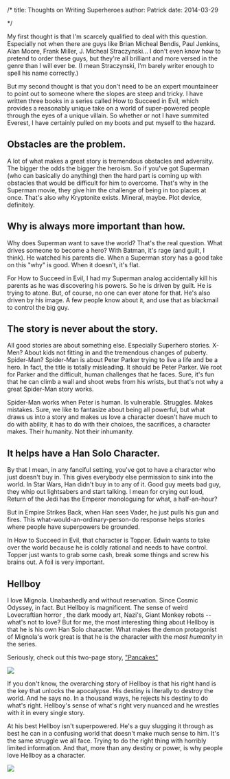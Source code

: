 
/*
title: Thoughts on Writing Superheroes 
author: Patrick
date: 2014-03-29

*/

My first thought is that I'm scarcely qualified to deal with this question. Especially not when there are guys like Brian Micheal Bendis, Paul Jenkins, Alan Moore, Frank Miller, J. Micheal Straczynski... I don't even know how to pretend to order these guys, but they're all brilliant and more versed in the genre than I will ever be. (I mean Straczynski, I'm barely writer enough to spell his name correctly.)

But my second thought is that you don't need to be an expert mountaineer to point out to someone where the slopes are steep and tricky. I have written three books in a series called How to Succeed in Evil, which provides a reasonably unique take on a world of super-powered people through the eyes of a unique villain. So whether or not I have summited Everest, I have certainly pulled on my boots and put myself to the hazard.

## Obstacles are the problem.

A lot of what makes a great story is tremendous obstacles and adversity. The bigger the odds the bigger the heroism. So if you've got Superman (who can basically do anything) then the hard part is coming up with obstacles that would be difficult for him to overcome. That's why in the Superman movie, they give him the challenge of being in too places at once. That's also why Kryptonite exists. Mineral, maybe. Plot device, definitely. 

## Why is always more important than how. 

Why does Superman want to save the world? That's the real question. What drives someone to become a hero? With Batman, it's rage (and guilt, I think). He watched his parents die. When a Superman story has a good take on this "why" is good. When it doesn't, it's flat. 

For How to Succeed in Evil, I had my Superman analog accidentally kill his parents as he was discovering his powers. So he is driven by guilt. He is trying to atone. But, of course, no one can ever atone for that. He's also driven by his image. A few people know about it, and use that as blackmail to control the big guy. 

## The story is never about the story. 

All good stories are about something else. Especially Superhero stories. X-Men? About kids not fitting in and the tremendous changes of puberty. Spider-Man? Spider-Man is about Peter Parker trying to live a life and be a hero. In fact, the title is totally misleading. It should be Peter Parker. We root for Parker and the difficult, human challenges that he faces. Sure, it's fun that he can climb a wall and shoot webs from his wrists, but that's not why a great Spider-Man story works. 

Spider-Man works when Peter is human. Is vulnerable. Struggles. Makes mistakes. Sure, we like to fantasize about being all powerful, but what draws us into a story and makes us love a character doesn't have much to do with ability, it has to do with their choices, the sacrifices, a character makes. Their humanity. Not their inhumanity. 

## It helps have a Han Solo Character. 

By that I mean, in any fanciful setting, you've got to have a character who just doesn't buy in. This gives everybody else permission to sink into the world. In Star Wars, Han didn't buy in to any of it. Good guy meets bad guy, they whip out lightsabers and start talking. I mean for crying out loud, Return of the Jedi has the Emperor monologuing for what, a half-an-hour?

But in Empire Strikes Back, when Han sees Vader, he just pulls his gun and fires. This what-would-an-ordinary-person-do response helps stories where people have superpowers be grounded. 

In How to Succeed in Evil, that character is Topper. Edwin wants to take over the world because he is coldly rational and needs to have control. Topper just wants to grab some cash, break some things and screw his brains out. A foil is very important.

## Hellboy

I love Mignola. Unabashedly and without reservation. Since Cosmic Odyssey, in fact. But Hellboy is magnificent. The sense of weird Lovecraftian horror 
, the dark moody art, Nazi's, Giant Monkey robots -- what's not to love? But for me, the most interesting thing about Hellboy is that he is his own Han Solo character. What makes the demon protagonist of Mignola's work great is that he is the character with the *most humanity* in the series. 

Seriously, check out this two-page story, ["Pancakes"](http://24.media.tumblr.com/tumblr_lxwx44WKsD1qagpnjo1_1280.jpg)

<a href="http://24.media.tumblr.com/tumblr_lxwx44WKsD1qagpnjo1_1280.jpg"><img src="http://24.media.tumblr.com/tumblr_lxwx44WKsD1qagpnjo1_1280.jpg">
</a>

If you don't know, the overarching story of Hellboy is that his right hand is the key that unlocks the apocalypse. His destiny is literally to destroy the world. And he says no. In a thousand ways, he rejects his destiny to do what's right. Hellboy's sense of what's right very nuanced and he wrestles with it in every single story. 

At his best Hellboy isn't superpowered. He's a guy slugging it through as best he can in a confusing world that doesn't make much sense to him. It's the same struggle we all face. Trying to do the right thing with horribly limited information. And that, more than any destiny or power, is why people love Hellboy as a character. 

![](http://31.media.tumblr.com/tumblr_m5mc2cOk4I1rxyld0o1_500.jpg)





